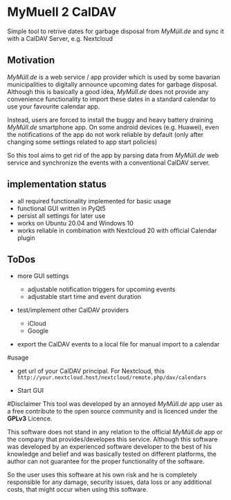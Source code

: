 # MyMuell 2 CalDAV

Simple tool to retrive dates for garbage disposal from _MyMüll.de_ and sync it with a CalDAV Server, e.g. Nextcloud


## Motivation
_MyMüll.de_ is a web service / app provider which is used by some bavarian municipalities to digitally announce upcoming dates for garbage disposal.
Although this is basically a good idea, _MyMüll.de_ does not provide any convenience functionality to import these dates in a standard calendar to use your favourite calendar app.

Instead, users are forced to install the buggy and heavy battery draining _MyMüll.de_ smartphone app. On some android devices (e.g. Huawei), even the notifications of the app do not work reliable by default
(only after changing some settings related to app start policies)

So this tool aims to get rid of the app by parsing data from _MyMüll.de_ web service and synchronize the events with a conventional CalDAV server.


## implementation status
- all required functionality implemented for basic usage
- functional GUI written in PyQt5
- persist all settings for later use
- works on Ubuntu 20.04 and Windows 10
- works reliable in combination with Nextcloud 20 with official Calendar plugin


## ToDos
- more GUI settings
  - adjustable notification triggers for upcoming events
  - adjustable start time and event duration
    
- test/implement other CalDAV providers
  - iCloud
  - Google
    
- export the CalDAV events to a local file for manual import to a calendar


#usage
- get url of your CalDAV principal.
  For Nextcloud, this `http://your.nextcloud.host/nextcloud/remote.php/dav/calendars`
  
- Start GUI 


#Disclaimer
This tool was developed by an annoyed _MyMüll.de_ app user as a free contribute 
to the open source community and is licenced under the **GPLv3** Licence.

This software does not stand in any relation to the official _MyMüll.de_ app or the company that provides/developes this service.
Although this software was developed by an experienced software developer to the best of his knowledge and belief 
and was basically tested on different platforms, the author can not guarantee for the proper functionality of the software.

So the user uses this software at his own risk and he is completely responsible for any damage, security issues, data loss or any additional costs, 
that might occur when using this software.













